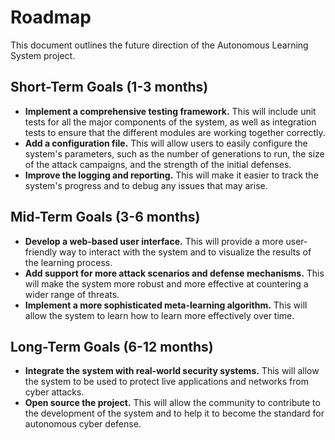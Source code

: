 # Roadmap

This document outlines the future direction of the Autonomous Learning System project.

## Short-Term Goals (1-3 months)

*   **Implement a comprehensive testing framework.** This will include unit tests for all the major components of the system, as well as integration tests to ensure that the different modules are working together correctly.
*   **Add a configuration file.** This will allow users to easily configure the system's parameters, such as the number of generations to run, the size of the attack campaigns, and the strength of the initial defenses.
*   **Improve the logging and reporting.** This will make it easier to track the system's progress and to debug any issues that may arise.

## Mid-Term Goals (3-6 months)

*   **Develop a web-based user interface.** This will provide a more user-friendly way to interact with the system and to visualize the results of the learning process.
*   **Add support for more attack scenarios and defense mechanisms.** This will make the system more robust and more effective at countering a wider range of threats.
*   **Implement a more sophisticated meta-learning algorithm.** This will allow the system to learn how to learn more effectively over time.

## Long-Term Goals (6-12 months)

*   **Integrate the system with real-world security systems.** This will allow the system to be used to protect live applications and networks from cyber attacks.
*   **Open source the project.** This will allow the community to contribute to the development of the system and to help it to become the standard for autonomous cyber defense.
